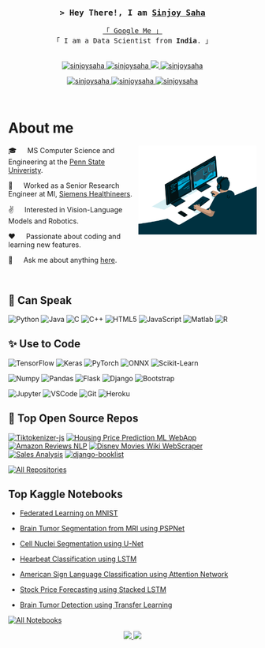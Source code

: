 <!-- Intro  -->
<h3 align="center">
        <samp>&gt; Hey There!, I am
                <b><a target="_blank" href="https://sinjoysaha.github.io">Sinjoy Saha</a></b>
        </samp>
</h3>


<p align="center"> 
  <samp>
    <a href="https://www.google.com/search?q=Sinjoy+Saha">「 Google Me 」</a>
    <br>
    「 I am a Data Scientist from <b>India</b>. 」
    <br>
    <br>
  </samp>
</p>

<p align="center">
 <a href="https://sinjoysaha.github.io" target="blank">
  <img src="https://img.shields.io/badge/Website-DC143C?style=for-the-badge&logo=medium&logoColor=white" alt="sinjoysaha" />
 </a>
 <a href="https://linkedin.com/in/sinjoysaha" target="_blank">
  <img src="https://img.shields.io/badge/LinkedIn-0077B5?style=for-the-badge&logo=linkedin&logoColor=white" alt="sinjoysaha"/>
 </a>
 <a href="https://twitter.com/sinjoysaha" target="_blank">
  <img src="https://img.shields.io/badge/Twitter-1DA1F2?style=for-the-badge&logo=twitter&logoColor=white" />
 </a>
 <a href="https://scholar.google.com/citations?user=xNXqCc0AAAAJ&hl=en" target="_blank">
  <img src="https://img.shields.io/badge/Google%20Scholar-4285f4?&style=for-the-badge&logo=googlescholar&logoColor=white" alt="sinjoysaha"  />
  </a> 
</p>


<p align="center">
  <a href="https://www.kaggle.com/sinjoysaha" target="_blank">
  <img src="https://img.shields.io/badge/Kaggle-20BEFF?style=for-the-badge&logo=Kaggle&logoColor=white" alt="sinjoysaha"  />
  </a> 
  <a href="https://www.hackerrank.com/sinjoysaha" target="_blank">
  <img src="https://img.shields.io/badge/-Hackerrank-2EC866?style=for-the-badge&logo=HackerRank&logoColor=white" alt="sinjoysaha"  />
  </a> 
  <a href="mailto:sinjoysaha555@gmail.com" target="_blank">
  <img src="https://img.shields.io/badge/Gmail-D14836?style=for-the-badge&logo=gmail&logoColor=white" alt="sinjoysaha"  />
  </a> 

</p>
<br />

<!-- About Section -->
 # About me
 
<p>
 <img align="right" width="240" src="img/coder.gif" alt="Hello gif" />

 🎓 &emsp; MS Computer Science and Engineering at the [Penn State Univeristy](https://www.psu.edu/).

 💼 &emsp; Worked as a Senior Research Engineer at MI, [Siemens Healthineers](https://www.siemens-healthineers.com/molecular-imaging).

 ✌️ &emsp; Interested in Vision-Language Models and Robotics.
 
 ❤️ &emsp; Passionate about coding and learning new features.

 💬 &emsp; Ask me about anything [here](https://github.com/sinjoysaha/sinjoysaha/issues).

</p>

<br/>

## 💬 Can Speak 

  ![Python](https://img.shields.io/badge/Python-FFD43B?style=for-the-badge&logo=python&logoColor=darkgreen)
  ![Java](https://img.shields.io/badge/Java-ED8B00?style=for-the-badge&logo=java&logoColor=white)
  ![C](https://img.shields.io/badge/C-00599C?style=for-the-badge&logo=c&logoColor=white)
  ![C++](https://img.shields.io/badge/C++-00599C?style=for-the-badge&logo=c%2B%2B&logoColor=white)
  ![HTML5](https://img.shields.io/badge/HTML5-E34F26?style=for-the-badge&logo=html5&logoColor=white)
  ![JavaScript](https://img.shields.io/badge/JavaScript-323330?style=for-the-badge&logo=javascript&logoColor=F7DF1E)
  ![Matlab](https://img.shields.io/badge/Matlab-ED8B00?style=for-the-badge&logo=matlab&logoColor=white)
  ![R](https://img.shields.io/badge/R-276DC3?style=for-the-badge&logo=r&logoColor=white)
  
## ✨ Use to Code
  
  ![TensorFlow](https://img.shields.io/badge/TensorFlow-FF6F00?style=for-the-badge&logo=TensorFlow&logoColor=white) 
  ![Keras](https://img.shields.io/badge/Keras-D00000?style=for-the-badge&logo=Keras&logoColor=white)
  ![PyTorch](https://img.shields.io/badge/PyTorch-ee4c2c?style=for-the-badge&logo=PyTorch&logoColor=white)
  ![ONNX](https://img.shields.io/badge/ONNX-7a7a7a?style=for-the-badge&logo=ONNX&logoColor=white)
  ![Scikit-Learn](https://img.shields.io/badge/scikit_learn-3294c7?style=for-the-badge&logo=scikit-learn&logoColor=white)

  ![Numpy](https://img.shields.io/badge/Numpy-777BB4?style=for-the-badge&logo=numpy&logoColor=white)
  ![Pandas](https://img.shields.io/badge/Pandas-2C2D72?style=for-the-badge&logo=pandas&logoColor=white)
  ![Flask](https://img.shields.io/badge/Flask-000000?style=for-the-badge&logo=flask&logoColor=white)
  ![Django](https://img.shields.io/badge/Django-105339?style=for-the-badge&logo=django&logoColor=white) 
  ![Bootstrap](https://img.shields.io/badge/Bootstrap-563D7C?style=for-the-badge&logo=bootstrap&logoColor=white)

  ![Jupyter](https://img.shields.io/badge/Jupyter-F37626.svg?&style=for-the-badge&logo=Jupyter&logoColor=white)
  ![VSCode](https://img.shields.io/badge/VSCode-49afef.svg?&style=for-the-badge&logo=vscode&logoColor=white)
  ![Git](https://img.shields.io/badge/Git-F05032?style=for-the-badge&logo=git&logoColor=white)
  ![Heroku](https://img.shields.io/badge/Heroku-430098?style=for-the-badge&logo=heroku&logoColor=white)


<!-- - 📬 How to reach me
  
  [![LinkedIn](https://img.shields.io/badge/LinkedIn-0077B5?style=for-the-badge&logo=linkedin&logoColor=white)](https://linkedin.com/in/sinjoysaha)
  [![Twitter](https://img.shields.io/badge/Twitter-1DA1F2?style=for-the-badge&logo=twitter&logoColor=white)](https://twitter.com/SinjoySaha)
  [![Gmail](https://img.shields.io/badge/Gmail-D14836?style=for-the-badge&logo=gmail&logoColor=white)](mailto:sinjoysaha555@gmail.com)
  [![HackerRank](https://img.shields.io/badge/-Hackerrank-2EC866?style=for-the-badge&logo=HackerRank&logoColor=white)](https://www.hackerrank.com/sinjoysaha)
  [![Kaggle](https://img.shields.io/badge/Kaggle-20BEFF?style=for-the-badge&logo=Kaggle&logoColor=white)](https://www.kaggle.com/sinjoysaha)
  [![GitHub](https://img.shields.io/badge/GitHub-100000?style=for-the-badge&logo=github&logoColor=white)](https://www.github.com/sinjoysaha) -->
  
  
## 🚀 Top Open Source Repos
[![Tiktokenizer-js](https://github-readme-stats.vercel.app/api/pin/?username=sinjoysaha&repo=tiktokenizer-js&border_color=7F3FBF&bg_color=0D1117&title_color=C9D1D9&text_color=8B949E&icon_color=7F3FBF)](https://github.com/sinjoysaha/tiktokenizer-js)
[![Housing Price Prediction ML WebApp](https://github-readme-stats.vercel.app/api/pin/?username=sinjoysaha&repo=Housing-Price-Prediction-ML-WebApp&border_color=7F3FBF&bg_color=0D1117&title_color=C9D1D9&text_color=8B949E&icon_color=7F3FBF)](https://github.com/sinjoysaha/Housing-Price-Prediction-ML-WebApp)
[![Amazon Reviews NLP](https://github-readme-stats.vercel.app/api/pin/?username=sinjoysaha&repo=Amazon-Reviews-NLP&border_color=7F3FBF&bg_color=0D1117&title_color=C9D1D9&text_color=8B949E&icon_color=7F3FBF)](https://github.com/sinjoysaha/Amazon-Reviews-NLP)
[![Disney Movies Wiki WebScraper](https://github-readme-stats.vercel.app/api/pin/?username=sinjoysaha&repo=Disney-Movies-Wiki-WebScraper&border_color=7F3FBF&bg_color=0D1117&title_color=C9D1D9&text_color=8B949E&icon_color=7F3FBF)](https://github.com/sinjoysaha/Disney-Movies-Wiki-WebScraper)
[![Sales Analysis](https://github-readme-stats.vercel.app/api/pin/?username=sinjoysaha&repo=sales-analysis&border_color=7F3FBF&bg_color=0D1117&title_color=C9D1D9&text_color=8B949E&icon_color=7F3FBF)](https://github.com/sinjoysaha/sales-analysis)
[![django-booklist](https://github-readme-stats.vercel.app/api/pin/?username=sinjoysaha&repo=django-booklist&border_color=7F3FBF&bg_color=0D1117&title_color=C9D1D9&text_color=8B949E&icon_color=7F3FBF)](https://github.com/sinjoysaha/django-booklist)

<p align="left">
  <a href="https://github.com/sinjoysaha?tab=repositories" target="_blank"><img alt="All Repositories" title="All Repositories" src="https://img.shields.io/badge/-All%20Repos-2962FF?style=for-the-badge&logo=koding&logoColor=white"/></a>
</p>

## Top Kaggle Notebooks

- [Federated Learning on MNIST](https://www.kaggle.com/code/sinjoysaha/federated-learning-mnist-cifar-10)
- [Brain Tumor Segmentation from MRI using PSPNet](https://www.kaggle.com/code/sinjoysaha/pspnet-for-brain-mri)
- [Cell Nuclei Segmentation using U-Net](https://www.kaggle.com/code/sinjoysaha/segmentation-with-u-net)
- [Hearbeat Classification using LSTM](https://www.kaggle.com/code/sinjoysaha/heartbeat-classification-using-lstm)
- [American Sign Language Classification using Attention Network](https://www.kaggle.com/code/sinjoysaha/a-sign-lang-classification-with-tl-attention)
- [Stock Price Forecasting using Stacked LSTM](https://www.kaggle.com/code/sinjoysaha/stock-price-forecasting-using-stacked-lstm)

- [Brain Tumor Detection using Transfer Learning](https://www.kaggle.com/code/sinjoysaha/brain-tumor-detection-using-transfer-learning)

<p align="left">
  <a href="https://www.kaggle.com/sinjoysaha/code?userId=2072459&sortBy=voteCount&tab=profile" target="_blank"><img alt="All Notebooks" title="All Notebooks" src="https://img.shields.io/badge/-All%20Notebooks-1e48bf?style=for-the-badge&logo=koding&logoColor=white"/></a>
</p>

<p align="center">
<a href="https://github.com/sinjoysaha">
  <img height="180em" src="https://github-readme-stats-eight-theta.vercel.app/api?username=sinjoysaha&show_icons=true&theme=algolia&include_all_commits=true&count_private=true"/>
  <img height="180em" src="https://github-readme-stats-eight-theta.vercel.app/api/top-langs/?username=sinjoysaha&layout=compact&langs_count=8&theme=algolia"/>
</a>
</p>
